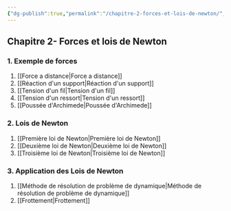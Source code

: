 ```yaml
---
{"dg-publish":true,"permalink":"/chapitre-2-forces-et-lois-de-newton/","tags":["MOC","gardenEntry","gardenEntry","gardenEntry","gardenEntry","gardenEntry","gardenEntry","gardenEntry","gardenEntry","gardenEntry"]}
---
```



## Chapitre 2- Forces et lois de Newton
### 1. Exemple de forces
1. [[Force a distance\|Force a distance]]
2. [[Réaction d'un support\|Réaction d'un support]]
3. [[Tension d'un fil\|Tension d'un fil]]
4. [[Tension d'un ressort\|Tension d'un ressort]]
5. [[Poussée d'Archimede\|Poussée d'Archimede]]
### 2. Lois de Newton
1. [[Première loi de Newton\|Première loi de Newton]]
2. [[Deuxième loi de Newton\|Deuxième loi de Newton]]
3. [[Troisième loi de Newton\|Troisième loi de Newton]]
### 3. Application des Lois de Newton
1. [[Méthode de résolution de problème de dynamique\|Méthode de résolution de problème de dynamique]]
2. [[Frottement\|Frottement]]